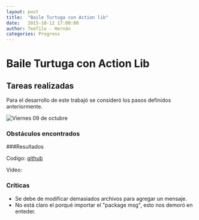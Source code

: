 ```yaml
---
layout: post
title:  "Baile Turtuga con Action lib"
date:   2015-10-12 17:00:00
author: Teófilo - Hernán
categories: Progress
---
```


# Baile Turtuga con Action Lib

## Tareas realizadas
Para el desarrollo de este trabajó se consideró los pasos definidos anteriormente.

![Viernes 09 de octubre]({{site.baseurl}}/assets/week-progress/turtledance.png) 

### Obstáculos encontrados


###Resultados

Codigo: <a href="https://github.com/tchambil/bailetortuga2">github</a>

Video:
 

### Críticas
- Se debe de modificar demasiados archivos para agregar un mensaje.
- No está claro el porqué importar el "package msg", esto nos demoró en enteder.
